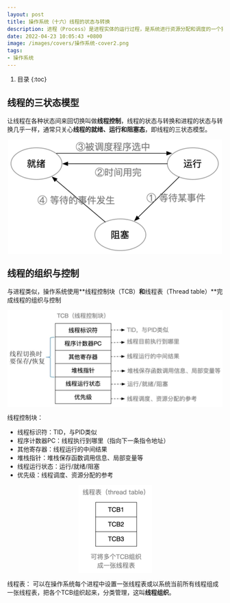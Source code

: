 ```yaml
---
layout: post 
title: 操作系统（十六）线程的状态与转换
description: 进程（Process）是进程实体的运行过程，是系统进行资源分配和调度的一个独立单位。
date: 2022-04-23 10:05:43 +0800 
image: /images/covers/操作系统-cover2.png
tags:
- 操作系统
---
```


1. 目录
{:toc}

## 线程的三状态模型

让线程在各种状态间来回切换叫做**线程控制**，线程的状态与转换和进程的状态与转换几乎一样，通常只关心**线程的就绪、运行和阻塞态**，即线程的三状态模型。

<img src='\images\posts\操作系统-进程-线程的三状态模型.jpg'
  style="
    display: block;
    margin-left: auto;
    margin-right: auto; 
    zoom:50%;" />

## 线程的组织与控制

与进程类似，操作系统使用**线程控制块（TCB）**和**线程表（Thread table）**完成线程的组织与控制

<img src='\images\posts\操作系统-进程-线程控制块.jpg'
  style="
    display: block;
    margin-left: auto;
    margin-right: auto; 
    zoom:50%;" />

线程控制块：
- 线程标识符：TID，与PID类似
- 程序计数器PC：线程执行到哪里（指向下一条指令地址）
- 其他寄存器：线程运行的中间结果
- 堆栈指针：堆栈保存函数调用信息、局部变量等
- 线程运行状态：运行/就绪/阻塞
- 优先级：线程调度、资源分配的参考

<img src='\images\posts\操作系统-进程-线程表.jpg'
  style="
    display: block;
    margin-left: auto;
    margin-right: auto; 
    zoom:50%;" />

线程表：
可以在操作系统每个进程中设置一张线程表或以系统当前所有线程组成一张线程表，把各个TCB组织起来，分类管理，这叫**线程组织**。
